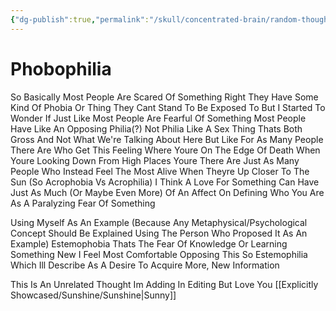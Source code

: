 ```yaml
---
{"dg-publish":true,"permalink":"/skull/concentrated-brain/random-thoughts/phobophilia/","title":"Phobophilia","dgShowLocalGraph":false,"noteIcon":""}
---
```



# Phobophilia

So Basically Most People Are Scared Of Something Right
They Have Some Kind Of Phobia Or Thing They Cant Stand To Be Exposed To But I Started To Wonder If Just Like Most People Are Fearful Of Something Most People Have Like An Opposing Philia(?)
Not Philia Like A Sex Thing Thats Both Gross And Not What We're Talking About Here But Like For As Many People There Are Who Get This Feeling Where Youre On The Edge Of Death When Youre Looking Down From High Places Youre There Are Just As Many People Who Instead Feel The Most Alive When Theyre Up Closer To The Sun
(So Acrophobia Vs Acrophilia)
I Think A Love For Something Can Have Just As Much (Or Maybe Even More) Of An Affect On Defining Who You Are As A Paralyzing Fear Of Something

Using Myself As An Example (Because Any Metaphysical/Psychological Concept Should Be Explained Using The Person Who Proposed It As An Example)
Estemophobia
Thats The Fear Of Knowledge Or Learning Something New
I Feel Most Comfortable Opposing This So Estemophilia
Which Ill Describe As A Desire To Acquire More, New Information

This Is An Unrelated Thought Im Adding In Editing But Love You [[Explicitly Showcased/Sunshine/Sunshine\|Sunny]]